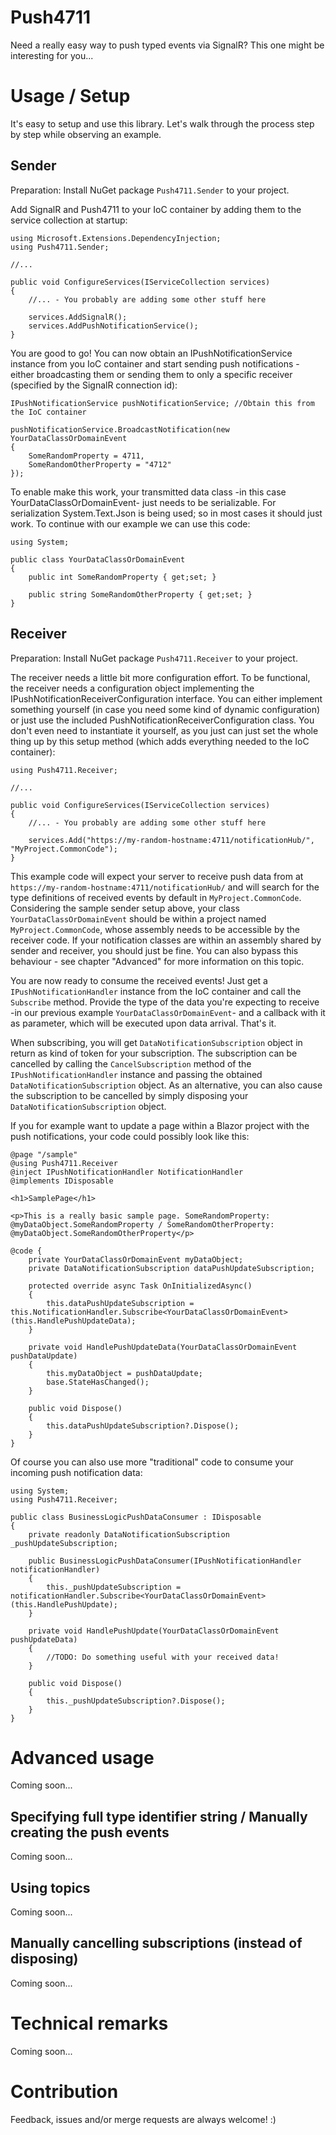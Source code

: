 # Push4711
Need a really easy way to push typed events via SignalR? This one might be interesting for you...

# Usage / Setup
It's easy to setup and use this library. Let's walk through the process step by step while observing an example.

## Sender
Preparation: Install NuGet package `Push4711.Sender` to your project. 

Add SignalR and Push4711 to your IoC container by adding them to the service collection at startup:

    using Microsoft.Extensions.DependencyInjection;
    using Push4711.Sender;

    //...

    public void ConfigureServices(IServiceCollection services)
    {
        //... - You probably are adding some other stuff here

        services.AddSignalR();
        services.AddPushNotificationService();
    }

You are good to go! You can now obtain an IPushNotificationService instance from you IoC container and start sending push notifications - either broadcasting them or sending them to only a specific receiver (specified by the SignalR connection id):

    IPushNotificationService pushNotificationService; //Obtain this from the IoC container

    pushNotificationService.BroadcastNotification(new YourDataClassOrDomainEvent 
    { 
        SomeRandomProperty = 4711, 
        SomeRandomOtherProperty = "4712"
    });

To enable make this work, your transmitted data class -in this case YourDataClassOrDomainEvent- just needs to be serializable. For serialization System.Text.Json is being used; so in most cases it should just work. To continue with our example we can use this code:

    using System;

    public class YourDataClassOrDomainEvent
    {
        public int SomeRandomProperty { get;set; }

        public string SomeRandomOtherProperty { get;set; }
    }

## Receiver
Preparation: Install NuGet package `Push4711.Receiver` to your project.

The receiver needs a little bit more configuration effort. To be functional, the receiver needs a configuration object implementing the IPushNotificationReceiverConfiguration interface. You can either implement something yourself (in case you need some kind of dynamic configuration) or just use the included PushNotificationReceiverConfiguration class. You don't even need to instantiate it yourself, as you just can just set the whole thing up by this setup method (which adds everything needed to the IoC container):

    using Push4711.Receiver;

    //...

    public void ConfigureServices(IServiceCollection services)
    {
        //... - You probably are adding some other stuff here

        services.Add("https://my-random-hostname:4711/notificationHub/", "MyProject.CommonCode");
    }

This example code will expect your server to receive push data from at `https://my-random-hostname:4711/notificationHub/` and will search for the type definitions of received events by default in `MyProject.CommonCode`. Considering the sample sender setup above, your class `YourDataClassOrDomainEvent` should be within a project named `MyProject.CommonCode`, whose assembly needs to be accessible by the receiver code. If your notification classes are within an assembly shared by sender and receiver, you should just be fine. You can also bypass this behaviour - see chapter "Advanced" for more information on this topic.

You are now ready to consume the received events! Just get a `IPushNotificationHandler` instance from the IoC container and call the `Subscribe` method. Provide the type of the data you're expecting to receive -in our previous example `YourDataClassOrDomainEvent`- and a callback with it as parameter, which will be executed upon data arrival. That's it. 

When subscribing, you will get `DataNotificationSubscription` object in return as kind of token for your subscription. The subscription can be cancelled by calling the `CancelSubscription` method of the `IPushNotificationHandler` instance and passing the obtained `DataNotificationSubscription` object. As an alternative, you can also cause the subscription to be cancelled by simply disposing your `DataNotificationSubscription` object.

If you for example want to update a page within a Blazor project with the push notifications, your code could possibly look like this:

    @page "/sample"
    @using Push4711.Receiver
    @inject IPushNotificationHandler NotificationHandler
    @implements IDisposable

    <h1>SamplePage</h1>

    <p>This is a really basic sample page. SomeRandomProperty: @myDataObject.SomeRandomProperty / SomeRandomOtherProperty: @myDataObject.SomeRandomOtherProperty</p>

    @code {
        private YourDataClassOrDomainEvent myDataObject;
        private DataNotificationSubscription dataPushUpdateSubscription;

        protected override async Task OnInitializedAsync()
        {
            this.dataPushUpdateSubscription = this.NotificationHandler.Subscribe<YourDataClassOrDomainEvent>(this.HandlePushUpdateData);
        }

        private void HandlePushUpdateData(YourDataClassOrDomainEvent pushDataUpdate)
        {
            this.myDataObject = pushDataUpdate;
            base.StateHasChanged();
        }

        public void Dispose()
        {
            this.dataPushUpdateSubscription?.Dispose();
        }
    }

Of course you can also use more "traditional" code to consume your incoming push notification data:

    using System;
    using Push4711.Receiver;

    public class BusinessLogicPushDataConsumer : IDisposable
    {
        private readonly DataNotificationSubscription _pushUpdateSubscription;

        public BusinessLogicPushDataConsumer(IPushNotificationHandler notificationHandler)
        {
            this._pushUpdateSubscription = notificationHandler.Subscribe<YourDataClassOrDomainEvent>(this.HandlePushUpdate);
        }

        private void HandlePushUpdate(YourDataClassOrDomainEvent pushUpdateData)
        {
            //TODO: Do something useful with your received data!
        }

        public void Dispose()
        {
            this._pushUpdateSubscription?.Dispose();
        }
    }


# Advanced usage
Coming soon...

## Specifying full type identifier string / Manually creating the push events
Coming soon...

## Using topics
Coming soon...

## Manually cancelling subscriptions (instead of disposing)
Coming soon...

# Technical remarks
Coming soon...

# Contribution
Feedback, issues and/or merge requests are always welcome! :)